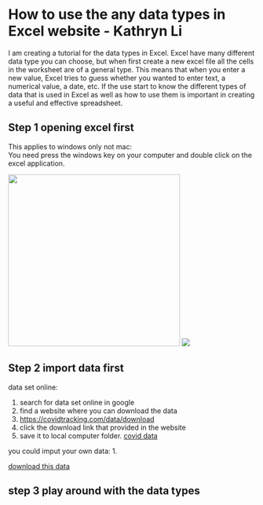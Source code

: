 # How to use the  any data types in Excel website - Kathryn Li

I am creating a tutorial for the data types in Excel. Excel have many different data type you can choose, but when first create a new excel file all the cells in the worksheet are of a general type. This means that when you enter a new value, Excel tries to guess whether you wanted to enter text, a numerical value, a date, etc. If the use start to know the different types of data that is used in Excel as well as how to use them is important in creating a useful and effective spreadsheet.

## Step 1 opening excel first 

This applies to windows only not mac:
<br>
You need press the windows key on your computer and double click on the excel application.

<img src="https://user-images.githubusercontent.com/96843197/150204172-2275373d-3b9d-4a0e-a245-3a4107194319.png" width="350" height="350">

<img src="https://user-images.githubusercontent.com/96843197/150249983-a4b1f7e8-5542-46b3-8ab8-acf57273749b.png">

## Step 2 import data first

data set online:
1. search for data set online in google
2. find a website where you can download the data
3. https://covidtracking.com/data/download
4. click the download link that provided in the website
5. save it to local computer folder.
[covid data](https://github.com/Kathryn2354/AdvanaceDataScience/files/7908586/all-states-history.csv)

you could imput your own data:
1. 

 [download this data](https://github.com/Kathryn2354/AdvanaceDataScience/files/7908148/test.xlsx)
 
## step 3 play around with the data types

